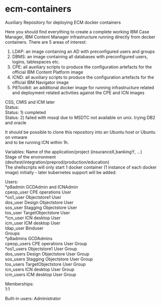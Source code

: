 # ecm-containers
Auxiliary Repository for deploying ECM docker containers 


Here you should find everything to create a complete working IBM Case Manager, IBM Content Manager infrastructure
running directly from docker containers.
There are 5 areas of interest:

1) LDAP: an image containing an AD with preconfigured users and groups  
2) DBMS: an image containing all databases with preconfigured users, logins, tablespaces etc.  
3) CPE:	 all auxiliary scripts to produce the configuration artefacts for the official IBM Content Platform image  
4) ICND: all auxiliary scripts to produce the configuration artefacts for the official IBM Navigator image  
5) P8Toolkit: an additional docker image for running infrastructure related and deployment related activities against the CPE and ICN images  


CSS, CMIS and ICM later   
Status:  
Status: 1) completed  
Status: 2) failed with mssql due to MSDTC not available on unix. trying DB2 and oracle  

It should be possible to clone this repository into an Ubuntu host or Ubuntu on vmware   
and to be running ICN within 1h.


Variables: 
	Name of the application/project (insuranceX,bankingY, ...)  
	Stage of the environment (dev/test/integration/preprod/production/education)  
	The shellscripts will only start 1 docker container (1 instance of each docker image) initially - later kubernetes support will be added.  
	
Users:  
	*p8admin	GCDAdmin and ICNAdmin  
	cpeop_user	CPE operations User  	
	*os1_user	Objectstore1 User  
	dos_user	Design Objectstore User  
	sos_user	Stagging Objectstore User  
	tos_user	TargetObjectstore User  
	*icn_user	ICN desktop User   
	icm_user	ICM desktop User  
	ldap_user	Binduser  
Groups  
	*p8admins	GCDAdmins  
	cpeop_users	CPE operations User Group	 
	*os1_users	Objectstore1 User Group  
	dos_users	Design Objectstore User Group  
	sos_users	Stagging Objectstore User Group  
	tos_users	TargetObjectstore User Group  
	icn_users	ICN desktop User Group  
	icm_users	ICM desktop User Group  
  
Memberships:  
	1:1  
	 
Built-in users: Administrator	  		
	
	
